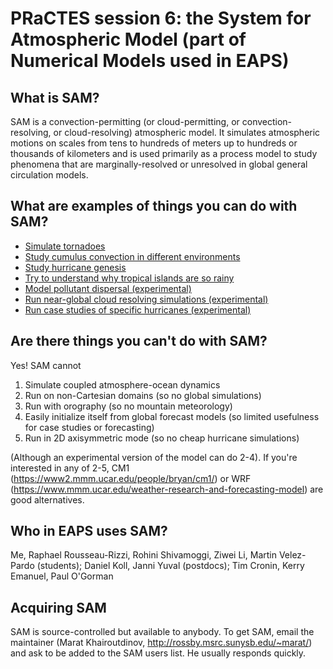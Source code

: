 # PRaCTES session 6: the System for Atmospheric Model (part of Numerical Models used in EAPS)

## What is SAM?

SAM is a convection-permitting (or cloud-permitting, or convection-resolving, or cloud-resolving) atmospheric model. It simulates atmospheric motions on scales from tens to hundreds of meters up to hundreds or thousands of kilometers and is used primarily as a process model to study phenomena that are marginally-resolved or unresolved in global general circulation models.

## What are examples of things you can do with SAM?

- [Simulate tornadoes](https://www.wired.com/video/watch/inside-a-tornado-modeled-by-a-supercomputer)
- [Study cumulus convection in different environments](https://www.youtube.com/watch?v=ojX6AU22cJU#action=share)
- [Study hurricane genesis](http://rossby.msrc.sunysb.edu/~marat/Loops/TC_1024x1024x64_2km_301K_Visible_short.mov)
- [Try to understand why tropical islands are so rainy](http://web.mit.edu/~twcronin/www/images/rce_i14_3d_cloudmovie_003min-res1-15fps.mp4)
- [Model pollutant dispersal (experimental)](http://rossby.msrc.sunysb.edu/~marat/NYC/nyc_take1.mov)
- [Run near-global cloud resolving simulations (experimental)](http://rossby.msrc.sunysb.edu/~marat/DYAMOND/DYAMOND_SAM_4km_rect.mp4)
- [Run case studies of specific hurricanes (experimental)](http://rossby.msrc.sunysb.edu/~marat/IRMA/IRMA_4km.mp4)

## Are there things you can't do with SAM?

Yes! SAM cannot

1. Simulate coupled atmosphere-ocean dynamics
2. Run on non-Cartesian domains (so no global simulations)
3. Run with orography (so no mountain meteorology)
4. Easily initialize itself from global forecast models (so limited usefulness for case studies or forecasting)
5. Run in 2D axisymmetric mode (so no cheap hurricane simulations)

(Although an experimental version of the model can do 2-4). If you're interested in any of 2-5, CM1 (https://www2.mmm.ucar.edu/people/bryan/cm1/) or WRF (https://www.mmm.ucar.edu/weather-research-and-forecasting-model) are good alternatives.

## Who in EAPS uses SAM?

Me, Raphael Rousseau-Rizzi, Rohini Shivamoggi, Ziwei Li, Martin Velez-Pardo (students); Daniel Koll, Janni Yuval (postdocs); Tim Cronin, Kerry Emanuel, Paul O'Gorman 

## Acquiring SAM

SAM is source-controlled but available to anybody. To get SAM, email the maintainer (Marat Khairoutdinov, http://rossby.msrc.sunysb.edu/~marat/) and ask to be added to the SAM users list. He usually responds quickly.
